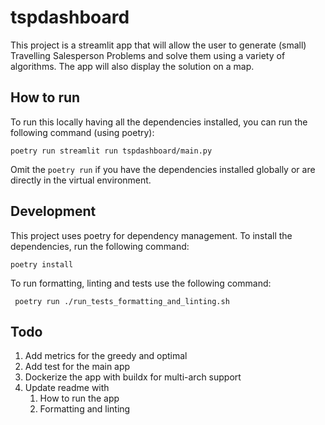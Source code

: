 # tspdashboard

This project is a streamlit app that will allow the user to generate (small) Travelling Salesperson Problems and 
solve them using a variety of algorithms. The app will also display the solution on a map. 


## How to run

To run this locally having all the dependencies installed, you can run the following command (using poetry):

```poetry run streamlit run tspdashboard/main.py```

Omit the `poetry run` if you have the dependencies installed globally or are directly in the virtual environment.


## Development

This project uses poetry for dependency management. To install the dependencies, run the following command:

```poetry install```

To run formatting, linting and tests use the following command:

``` poetry run ./run_tests_formatting_and_linting.sh```

## Todo

1. Add metrics for the greedy and optimal
1. Add test for the main app
1. Dockerize the app with buildx for multi-arch support
1. Update readme with 
   1. How to run the app
   2. Formatting and linting
   
